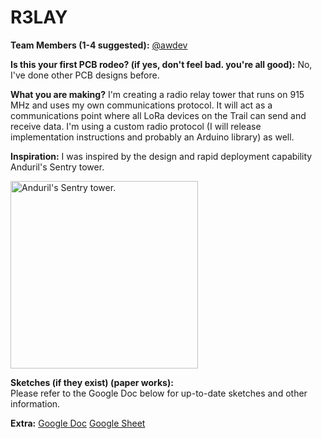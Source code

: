 # R3LAY

**Team Members (1-4 suggested):**
[@awdev](https://hackclub.slack.com/team/U06T766UHGA)

**Is this your first PCB rodeo? (if yes, don't feel bad. you're all good):**
No, I've done other PCB designs before.

**What you are making?**
I'm creating a radio relay tower that runs on 915 MHz and uses my own communications protocol. It will act as a communications point where all LoRa devices on the Trail can send and receive data. I'm using a custom radio protocol (I will release implementation instructions and probably an Arduino library) as well.

**Inspiration:**
I was inspired by the design and rapid deployment capability Anduril's Sentry tower.

<img src="https://awdev.codes/tower.png" alt="Anduril's Sentry tower." width="300px">

**Sketches (if they exist) (paper works):**<br>
Please refer to the Google Doc below for up-to-date sketches and other information.

**Extra:**
[Google Doc](https://docs.google.com/document/d/16l_-EpRB6SRwwWAv7UWhFTdDw4K-MfWc5R9WVGZRzxU/)
[Google Sheet](https://docs.google.com/spreadsheets/d/1felP8TacBeATFT8NmPkRS-dTG1SigL1z-lPHb7KFYmY/)